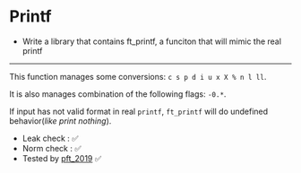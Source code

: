 # Printf
 - Write a library that contains ft_printf, a funciton that will mimic the real printf

----
This function manages some conversions: `c s p d i u x X % n l ll`. 

It is also manages combination of the following flags: `-0.*`.

If input has not valid format in real `printf`, `ft_printf` will do undefined behavior(*like print nothing*).

 - Leak check : ✅
 - Norm check : ✅
 - Tested by [pft_2019](https://github.com/cclaude42/PFT_2019) ✅
